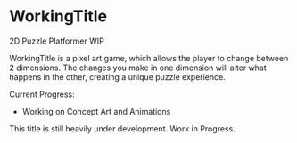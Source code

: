 WorkingTitle
============

2D Puzzle Platformer WIP

WorkingTitle is a pixel art game, which allows the player to change between 2 dimensions. The changes you make in one dimension will alter what happens in the other, creating a unique puzzle experience. 

Current Progress:
  - Working on Concept Art and Animations

This title is still heavily under development. Work in Progress.
